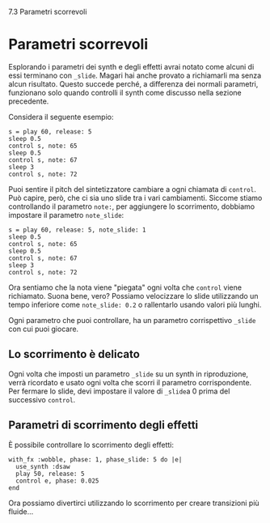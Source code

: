 7.3 Parametri scorrevoli

# Parametri scorrevoli

Esplorando i parametri dei synth e degli effetti avrai notato come alcuni di essi terminano con `_slide`. Magari hai anche provato a richiamarli ma senza alcun risultato. Questo succede perché, a differenza dei normali parametri, funzionano solo quando controlli il synth come discusso nella sezione precedente.

Considera il seguente esempio:

```
s = play 60, release: 5
sleep 0.5
control s, note: 65
sleep 0.5
control s, note: 67
sleep 3
control s, note: 72
```

Puoi sentire il pitch del sintetizzatore cambiare a ogni chiamata di `control`. Può capire, però, che ci sia uno slide tra i vari cambiamenti. Siccome stiamo controllando il parametro `note:`, per aggiungere lo scorrimento, dobbiamo impostare il parametro `note_slide`:

```
s = play 60, release: 5, note_slide: 1
sleep 0.5
control s, note: 65
sleep 0.5
control s, note: 67
sleep 3
control s, note: 72
```

Ora sentiamo che la nota viene "piegata" ogni volta che `control` viene richiamato. Suona bene, vero? Possiamo velocizzare lo slide utilizzando un tempo inferiore come `note_slide: 0.2` o rallentarlo usando valori più lunghi.

Ogni parametro che puoi controllare, ha un parametro corrispettivo `_slide` con cui puoi giocare.

## Lo scorrimento è delicato

Ogni volta che imposti un parametro `_slide` su un synth in riproduzione, verrà ricordato e usato ogni volta che scorri il parametro corrispondente. Per fermare lo slide, devi impostare il valore di `_slide`a 0 prima del successivo `control`.

## Parametri di scorrimento degli effetti

È possibile controllare lo scorrimento degli effetti:

```
with_fx :wobble, phase: 1, phase_slide: 5 do |e|
  use_synth :dsaw
  play 50, release: 5
  control e, phase: 0.025
end
```

Ora possiamo divertirci utilizzando lo scorrimento per creare transizioni più fluide...
